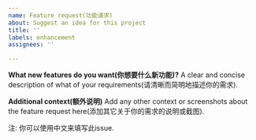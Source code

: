 ```yaml
---
name: Feature request(功能请求)
about: Suggest an idea for this project
title: ''
labels: enhancement
assignees: ''

---
```


**What new features do you want(你想要什么新功能)?**
A clear and concise description of what of your requirements(请清晰而简明地描述你的需求).

**Additional context(额外说明)**
Add any other context or screenshots about the feature request here(添加其它关于你的需求的说明或截图).

注: 你可以使用中文来填写此issue.
